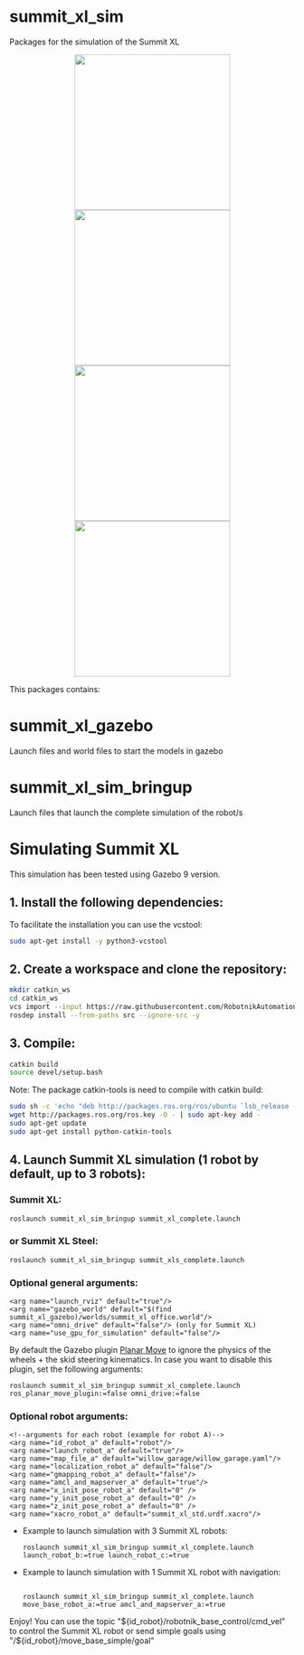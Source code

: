 <h1>summit_xl_sim</h1>

Packages for the simulation of the Summit XL

<p align="center">
  <img src="https://github.com/RobotnikAutomation/summit_xl_sim/blob/melodic-master/doc/summit_xl.jpeg" height="275" />
  <img src="https://github.com/RobotnikAutomation/summit_xl_sim/blob/melodic-master/doc/summit_xl_steel.jpeg" height="275" />
  <img src="https://github.com/RobotnikAutomation/summit_xl_sim/blob/melodic-master/doc/summit_xl_gazebo.png" height="275" />
  <img src="https://github.com/RobotnikAutomation/summit_xl_sim/blob/melodic-master/doc/summit_xl_steel_gazebo.png" height="275" />

</p>

This packages contains: 

<h1>summit_xl_gazebo</h1>

Launch files and world files to start the models in gazebo

<h1>summit_xl_sim_bringup</h1>

Launch files that launch the complete simulation of the robot/s

<h1>Simulating Summit XL</h1>

This simulation has been tested using Gazebo 9 version.

<h2>1. Install the following dependencies:</h2>

 To facilitate the installation you can use the vcstool:

```bash
sudo apt-get install -y python3-vcstool
```

<h2>2. Create a workspace and clone the repository:</h2>

```bash
mkdir catkin_ws
cd catkin_ws
vcs import --input https://raw.githubusercontent.com/RobotnikAutomation/summit_xl_sim/melodic-master/doc/summit_xl_sim.repos
rosdep install --from-paths src --ignore-src -y
```

<h2>3. Compile:</h2>

```bash
catkin build
source devel/setup.bash
```

Note: The package catkin-tools is need to compile with catkin build:
```bash
sudo sh -c 'echo "deb http://packages.ros.org/ros/ubuntu `lsb_release -sc` main" > /etc/apt/sources.list.d/ros-latest.list'
wget http://packages.ros.org/ros.key -O - | sudo apt-key add -
sudo apt-get update
sudo apt-get install python-catkin-tools
```

<h2>4. Launch Summit XL simulation (1 robot by default, up to 3 robots): </h2>

<h3> Summit XL:</h3>

  ```
  roslaunch summit_xl_sim_bringup summit_xl_complete.launch
  ```

<h3> or Summit XL Steel: </h3>

  ```
  roslaunch summit_xl_sim_bringup summit_xls_complete.launch
  ```
<h3>  Optional general arguments: </h3>

  ```
  <arg name="launch_rviz" default="true"/>
  <arg name="gazebo_world" default="$(find summit_xl_gazebo)/worlds/summit_xl_office.world"/>
  <arg name="omni_drive" default="false"/> (only for Summit XL)
  <arg name="use_gpu_for_simulation" default="false"/>
  ```

  By default the Gazebo plugin [Planar Move](http://gazebosim.org/tutorials?tut=ros_gzplugins) to ignore the physics of the wheels + the skid steering kinematics. In case you want to disable this plugin, set the following arguments:

  ```
  roslaunch summit_xl_sim_bringup summit_xl_complete.launch ros_planar_move_plugin:=false omni_drive:=false
  ```

 <h3> Optional robot arguments: </h3>

  ```
  <!--arguments for each robot (example for robot A)-->
  <arg name="id_robot_a" default="robot"/>
  <arg name="launch_robot_a" default="true"/>
  <arg name="map_file_a" default="willow_garage/willow_garage.yaml"/>
  <arg name="localization_robot_a" default="false"/>
  <arg name="gmapping_robot_a" default="false"/>
  <arg name="amcl_and_mapserver_a" default="true"/>
  <arg name="x_init_pose_robot_a" default="0" />
  <arg name="y_init_pose_robot_a" default="0" />
  <arg name="z_init_pose_robot_a" default="0" />
  <arg name="xacro_robot_a" default="summit_xl_std.urdf.xacro"/>
  ```

- Example to launch simulation with 3 Summit XL robots:
  
  ```
  roslaunch summit_xl_sim_bringup summit_xl_complete.launch launch_robot_b:=true launch_robot_c:=true
  ```

- Example to launch simulation with 1 Summit XL robot with navigation:

  ```

  roslaunch summit_xl_sim_bringup summit_xl_complete.launch move_base_robot_a:=true amcl_and_mapserver_a:=true
  ```

Enjoy! You can use the topic "${id_robot}/robotnik_base_control/cmd_vel" to control the Summit XL robot or send simple goals using "/${id_robot}/move_base_simple/goal"
